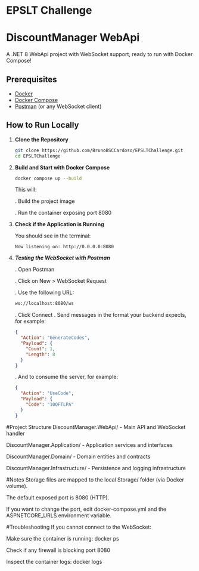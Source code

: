 # EPSLT Challenge

# DiscountManager WebApi

A .NET 8 WebApi project with WebSocket support, ready to run with Docker Compose!

## Prerequisites

- [Docker](https://www.docker.com/get-started)
- [Docker Compose](https://docs.docker.com/compose/)
- [Postman](https://www.postman.com/downloads/) (or any WebSocket client)

## How to Run Locally

1. **Clone the Repository**

   ```bash
   git clone https://github.com/BrunoBSCCardoso/EPSLTChallenge.git 
   cd EPSLTChallenge

2. **Build and Start with Docker Compose**

   ```bash
   docker compose up --build
   ```
   This will:
   
   . Build the project image
   
   . Run the container exposing port 8080

3. **Check if the Application is Running**

   You should see in the terminal:
      ```nginx
      Now listening on: http://0.0.0.0:8080
      ````
4. ***Testing the WebSocket with Postman***
   
   . Open Postman

   . Click on New > WebSocket Request

   . Use the following URL:
   ```bash
   ws://localhost:8080/ws
   ```
   . Click Connect
   . Send messages in the format your backend expects, for example:
   ```json
   {
     "Action": "GenerateCodes",
     "Payload": {
       "Count": 1,
       "Length": 8
     }
   }
   ```
   . And to consume the server, for example:
   ```json
   {
     "Action": "UseCode",
     "Payload": {
       "Code": "10QFTLPA"
     }
   }
   ```
#Project Structure
   DiscountManager.WebApi/ - Main API and WebSocket handler
   
   DiscountManager.Application/ - Application services and interfaces
   
   DiscountManager.Domain/ - Domain entities and contracts
   
   DiscountManager.Infrastructure/ - Persistence and logging infrastructure

#Notes
   Storage files are mapped to the local Storage/ folder (via Docker volume).
   
   The default exposed port is 8080 (HTTP).
   
   If you want to change the port, edit docker-compose.yml and the ASPNETCORE_URLS environment variable.

#Troubleshooting
   If you cannot connect to the WebSocket:
   
   Make sure the container is running: docker ps
   
   Check if any firewall is blocking port 8080

Inspect the container logs: docker logs <container-name>

